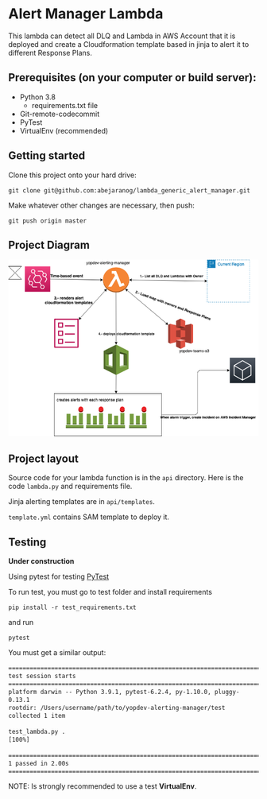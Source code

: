 Alert Manager Lambda
==============================================================================

This lambda can detect all DLQ and Lambda in AWS Account that it is deployed and create a Cloudformation template based in jinja to alert it to different Response Plans.

## Prerequisites (on your computer or build server):

 * Python 3.8
   * requirements.txt file
 * Git-remote-codecommit
 * PyTest
 * VirtualEnv (recommended)


## Getting started

Clone this project onto your hard drive:

    git clone git@github.com:abejaranog/lambda_generic_alert_manager.git

Make whatever other changes are necessary, then push:

    git push origin master

## Project Diagram

![Diagram](./diagram/alert-manager.png)

## Project layout

Source code for your lambda function is in the `api` directory.
Here is the code `lambda.py` and requirements file.

Jinja alerting templates are in `api/templates`.

`template.yml` contains SAM template to deploy it.

## Testing
**Under construction**

Using pytest for testing [PyTest](https://docs.pytest.org/en/6.2.x/)

To run test, you must go to test folder and install requirements

```
pip install -r test_requirements.txt
```
and run

```
pytest
```

You must get a similar output:
```
========================================================================= test session starts ==========================================================================
platform darwin -- Python 3.9.1, pytest-6.2.4, py-1.10.0, pluggy-0.13.1
rootdir: /Users/username/path/to/yopdev-alerting-manager/test
collected 1 item                                                                                                                                                       

test_lambda.py .                                                                                                                                                 [100%]

========================================================================== 1 passed in 2.00s ===========================================================================
```


NOTE: Is strongly recommended to use a test **VirtualEnv**.



